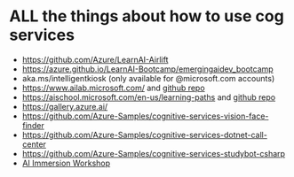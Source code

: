 # ALL the things about how to use cog services

- https://github.com/Azure/LearnAI-Airlift
- https://azure.github.io/LearnAI-Bootcamp/emergingaidev_bootcamp
- aka.ms/intelligentkiosk (only available for @microsoft.com accounts)
- https://www.ailab.microsoft.com/ and [github repo](https://github.com/Microsoft/ailab)
- https://aischool.microsoft.com/en-us/learning-paths and [github repo](https://github.com/Microsoft/AISchoolTutorials)
- https://gallery.azure.ai/
- https://github.com/Azure-Samples/cognitive-services-vision-face-finder
- https://github.com/Azure-Samples/cognitive-services-dotnet-call-center
- https://github.com/Azure-Samples/cognitive-services-studybot-csharp
- [AI Immersion Workshop](https://github.com/Microsoft/AI-Immersion-Workshop)
 
